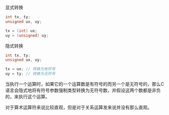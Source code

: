 显式转换
```c
int tx, ty;
unsigned ux, uy;

tx = (int) ux;
uy = (unsigned) uy;
```
隐式转换

```c
int tx, ty;
unsigned ux, uy;

tx = ux; // 转换为有符号
uy = ty; // 转换为无符号
```

当执行一个运算时，如果它的一个运算数是有符号的而另一个是无符号的，那么C语言会隐式地将有符号参数强制类型转换为无符号数，并假设这两个数都是非负的，来执行这个运算。

对于算术运算符来说比较直观，但是对于关系运算发来说并没有那么直观。
